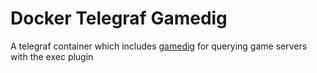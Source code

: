 # Docker Telegraf Gamedig

A telegraf container which includes [gamedig](https://github.com/sonicsnes/node-gamedig)
 for querying game servers with the exec plugin
